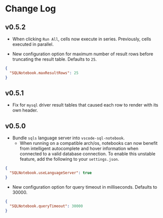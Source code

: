 # Change Log

## v0.5.2

- When clicking `Run All`, cells now execute in series. Previously, cells executed in parallel.  

- New configuration option for maximum number of result rows before truncating the result table.
  Defaults to `25`.

```json
{
  "SQLNotebook.maxResultRows": 25
}
```

## v0.5.1

- Fix for `mysql` driver result tables that caused each row to render with its own header.

## v0.5.0

- Bundle `sqls` language server into `vscode-sql-notebook`.
  - When running on a compatible arch/os, notebooks can now
    benefit from intelligent autocomplete and hover information
    when connected to a valid database connection. To enable this unstable
    feature, add the following to your `settings.json`.

```json
{
  "SQLNotebook.useLanguageServer": true
}
```

- New configuration option for query timeout in milliseconds. Defaults to 30000.

```json
{
  "SQLNotebook.queryTimeout": 30000
}
```
